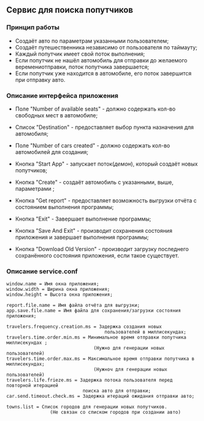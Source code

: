 ## Сервис для поиска попутчиков

### Принцип работы

* Создаёт авто по параметрам указанными пользователем;
* Создаёт путешественника независимо от пользователя по таймауту;
* Каждый попутчик имеет свой поток выполнения;
* Если попутчик не нашёл автомобиль для отправки до желаемого веремениотправки, поток попутчика завершается;
* Если попутчик уже находится в автомобиле, его поток завершится при отправку авто.

### Описание интерфейса приложения

* Поле "Number of available seats" - должно содержать кол-во свободных мест в автомобиле;
* Список "Destination" - предоставляет выбор пункта назначения для автомобиля;
* Поле "Number of cars created" - должно содержать кол-во автомобилей для создания;


* Кнопка "Start App" - запускает поток(*демон*), который создаёт новых попутчиков;
* Кнопка "Create" - создаёт автомобиль с указанными, выше, параметрами ;
* Кнопка "Get report" - предоставляет возможность выгрузки отчёта с состоянием выполнения программы;
* Кнопка "Exit" - Завершает выполнение программы;
* Кнопка "Save And Exit" - производит сохранения состояния приложения и завершает выполнения программы;
* Кнопка "Download Old Version" - производит загрузку последнего сохранённого состояния приложения, если такое существует.

### Описание service.conf

```editorconfig
window.name = Имя окна приложения;
window.width = Ширина окна приложения;
window.height = Высота окна приложения;

report.file.name = Имя файла отчёта для выгрузки;
app.save.file.name = Имя файла для сохранения/загрузки состояния приложения;

travelers.frequency.creation.ms = Задержка создания новых 
                                    пользователей в миллисекундаx;
travelers.time.order.min.ms = Минимальное время отправки попутчика миллисекундаx ;
                                (Нужно для генерации новых пользователей)
travelers.time.order.max.ms = Максимальное время отправки попутчика в миллисекундаx; 
                                (Нужноч для генерации новых пользователей)
travelers.life.frieze.ms = Задержка потока пользователя перед повторной итерацией
                            поиска авто для отправки;
car.send.timeout.check.ms = Задержка итераций ожидания отправки авто;

towns.list = Список городов для генерации новых попутчиков.
                (Не связан со списком городов при создании авто)

```

